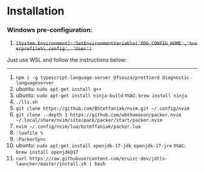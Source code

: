 # Installation

### Windows pre-configuration:

1. ~~`[System.Environment]::SetEnvironmentVariable('XDG_CONFIG_HOME','%userprofile%\.config', 'User')`~~

Just use WSL and follow the instructions below:

--------------------------------

1. `npm i -g typescript-language-server @fsouza/prettierd diagnostic-languageserver`
1. ubuntu: `sudo apt-get install g++`
1. ubuntu: `sudo apt-get install ninja-build` mac: `brew install ninja`
1. `./lls.sh`
1. `git clone https://github.com/BSteffaniak/nvim.git ~/.config/nvim`
1. `git clone --depth 1 https://github.com/wbthomason/packer.nvim ~/.local/share/nvim/site/pack/packer/start/packer.nvim`
1. `nvim ~/.config/nvim/lua/bsteffaniak/packer.lua`
1. `:luafile %`
1. `:PackerSync`
1. ubuntu: `sudo apt-get install openjdk-17-jdk openjdk-17-jre` mac: `brew install openjdk@17`
1. `curl https://raw.githubusercontent.com/eruizc-dev/jdtls-launcher/master/install.sh | bash`
